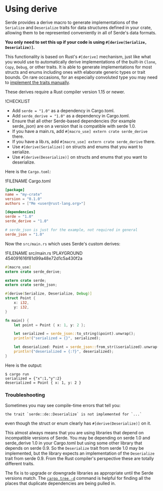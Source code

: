 # Using derive

Serde provides a derive macro to generate implementations of the `Serialize` and
`Deserialize` traits for data structures defined in your crate, allowing them to
be represented conveniently in all of Serde's data formats.

**You only need to set this up if your code is using `#[derive(Serialize,
Deserialize)]`.**

This functionality is based on Rust's `#[derive]` mechanism, just like what you
would use to automatically derive implementations of the built-in `Clone`,
`Copy`, `Debug`, or other traits. It is able to generate implementations for
most structs and enums including ones with elaborate generic types or trait
bounds. On rare occasions, for an especially convoluted type you may need to
[implement the traits manually](custom-serialization.md).

These derives require a Rust compiler version 1.15 or newer.

!CHECKLIST
- Add `serde = "1.0"` as a dependency in Cargo.toml.
- Add `serde_derive = "1.0"` as a dependency in Cargo.toml.
- Ensure that all other Serde-based dependencies (for example serde_json) are on
  a version that is compatible with serde 1.0.
- If you have a main.rs, add `#[macro_use] extern crate serde_derive` there.
- If you have a lib.rs, add `#[macro_use] extern crate serde_derive` there.
- Use `#[derive(Serialize)]` on structs and enums that you want to serialize.
- Use `#[derive(Deserialize)]` on structs and enums that you want to
  deserialize.

Here is the `Cargo.toml`:

!FILENAME Cargo.toml
```toml
[package]
name = "my-crate"
version = "0.1.0"
authors = ["Me <user@rust-lang.org>"]

[dependencies]
serde = "1.0"
serde_derive = "1.0"

# serde_json is just for the example, not required in general
serde_json = "1.0"
```

Now the `src/main.rs` which uses Serde's custom derives:

!FILENAME src/main.rs
!PLAYGROUND 454091616f81d99a48e72d1c5a430f2a
```rust
#[macro_use]
extern crate serde_derive;

extern crate serde;
extern crate serde_json;

#[derive(Serialize, Deserialize, Debug)]
struct Point {
    x: i32,
    y: i32,
}

fn main() {
    let point = Point { x: 1, y: 2 };

    let serialized = serde_json::to_string(&point).unwrap();
    println!("serialized = {}", serialized);

    let deserialized: Point = serde_json::from_str(&serialized).unwrap();
    println!("deserialized = {:?}", deserialized);
}
```

Here is the output:

```
$ cargo run
serialized = {"x":1,"y":2}
deserialized = Point { x: 1, y: 2 }
```

### Troubleshooting

Sometimes you may see compile-time errors that tell you:

```
the trait `serde::de::Deserialize` is not implemented for `...`
```

even though the struct or enum clearly has `#[derive(Deserialize)]` on it.

This almost always means that you are using libraries that depend on
incompatible versions of Serde. You may be depending on serde 1.0 and
serde_derive 1.0 in your Cargo.toml but using some other library that depends on
serde 0.9. So the `Deserialize` trait from serde 1.0 may be implemented, but the
library expects an implementation of the `Deserialize` trait from serde 0.9.
From the Rust compiler's perspective these are totally different traits.

The fix is to upgrade or downgrade libraries as appropriate until the Serde
versions match. The [`cargo tree -d`] command is helpful for finding all the
places that duplicate dependencies are being pulled in.

[`cargo tree -d`]: https://github.com/sfackler/cargo-tree
